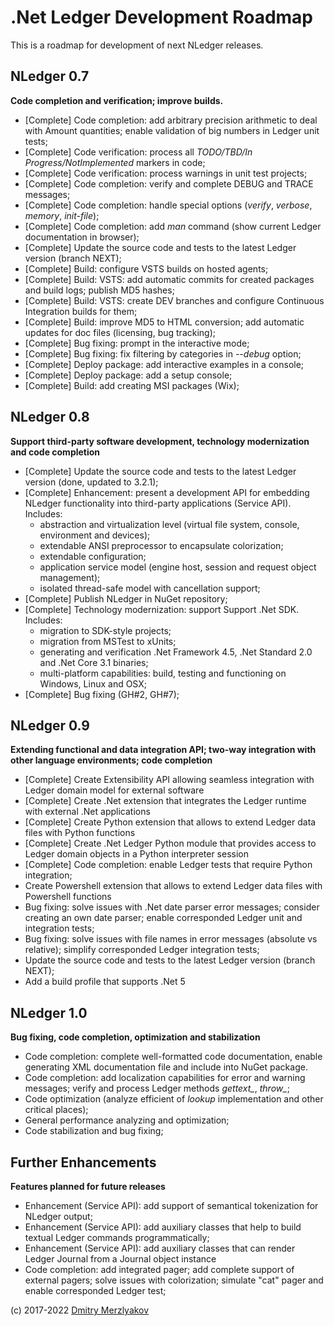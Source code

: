 # .Net Ledger Development Roadmap

This is a roadmap for development of next NLedger releases.

## NLedger 0.7

**Code completion and verification; improve builds.**

- [Complete] Code completion: add arbitrary precision arithmetic to deal with Amount quantities;
  enable validation of big numbers in Ledger unit tests;
- [Complete] Code verification: process all *TODO/TBD/In Progress/NotImplemented* markers in code;
- [Complete] Code verification: process warnings in unit test projects;
- [Complete] Code completion: verify and complete DEBUG and TRACE messages;
- [Complete] Code completion: handle special options (*verify*, *verbose*, *memory*, *init-file*);
- [Complete] Code completion: add *man* command (show current Ledger documentation in browser);
- [Complete] Update the source code and tests to the latest Ledger version (branch NEXT);
- [Complete] Build: configure VSTS builds on hosted agents;
- [Complete] Build: VSTS: add automatic commits for created packages and build logs; publish MD5 hashes;
- [Complete] Build: VSTS: create DEV branches and configure Continuous Integration builds for them;
- [Complete] Build: improve MD5 to HTML conversion; add automatic updates for doc files (licensing, bug tracking);
- [Complete] Bug fixing: prompt in the interactive mode;
- [Complete] Bug fixing: fix filtering by categories in *--debug* option;
- [Complete] Deploy package: add interactive examples in a console;
- [Complete] Deploy package: add a setup console;
- [Complete] Build: add creating MSI packages (Wix);

## NLedger 0.8

**Support third-party software development, technology modernization and code completion**

- [Complete] Update the source code and tests to the latest Ledger version (done, updated to 3.2.1);
- [Complete] Enhancement: present a development API for embedding NLedger functionality into third-party applications (Service API). Includes:
  - abstraction and virtualization level (virtual file system, console, environment and devices);
  - extendable ANSI preprocessor to encapsulate colorization;
  - extendable configuration;
  - application service model (engine host, session and request object management);
  - isolated thread-safe model with cancellation support;
- [Complete] Publish NLedger in NuGet repository;
- [Complete] Technology modernization: support Support .Net SDK. Includes:
  - migration to SDK-style projects;
  - migration from MSTest to xUnits;
  - generating and verification .Net Framework 4.5, .Net Standard 2.0 and .Net Core 3.1 binaries;
  - multi-platform capabilities: build, testing and functioning on Windows, Linux and OSX;
- [Complete] Bug fixing (GH#2, GH#7);

## NLedger 0.9

**Extending functional and data integration API; two-way integration with other language environments; code completion**

- [Complete] Create Extensibility API allowing seamless integration with Ledger domain model for external software
- [Complete] Create .Net extension that integrates the Ledger runtime with external .Net applications
- [Complete] Create Python extension that allows to extend Ledger data files with Python functions
- [Complete] Create .Net Ledger Python module that provides access to Ledger domain objects in a Python interpreter session
- [Complete] Code completion: enable Ledger tests that require Python integration;
- Create Powershell extension that allows to extend Ledger data files with Powershell functions
- Bug fixing: solve issues with .Net date parser error messages; 
  consider creating an own date parser; enable corresponded Ledger unit and integration tests;
- Bug fixing: solve issues with file names in error messages (absolute vs relative); 
  simplify corresponded Ledger integration tests;
- Update the source code and tests to the latest Ledger version (branch NEXT);
- Add a build profile that supports .Net 5

## NLedger 1.0

**Bug fixing, code completion, optimization and stabilization**

- Code completion: complete well-formatted code documentation, enable generating XML documentation file and include into NuGet package.
- Code completion: add localization capabilities for error and warning messages; 
  verify and process Ledger methods *gettext_*, *throw_*;
- Code optimization (analyze efficient of *lookup* implementation and other critical places);
- General performance analyzing and optimization;
- Code stabilization and bug fixing;

## Further Enhancements

**Features planned for future releases**

- Enhancement (Service API): add support of semantical tokenization for NLedger output;
- Enhancement (Service API): add auxiliary classes that help to build textual Ledger commands programmatically;
- Enhancement (Service API): add auxiliary classes that can render Ledger Journal from a Journal object instance
- Code completion: add integrated pager; add complete support of external pagers;
  solve issues with colorization; simulate "cat" pager and enable corresponded Ledger test;

(c) 2017-2022 [Dmitry Merzlyakov](mailto:dmitry.merzlyakov@gmail.com)
